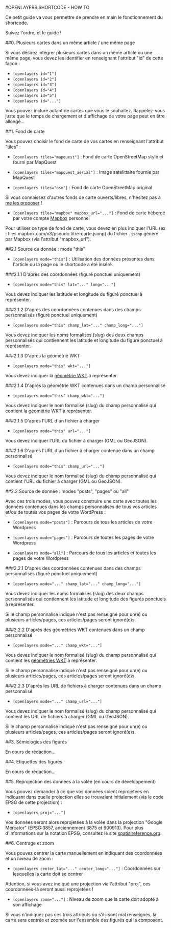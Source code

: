 #OPENLAYERS SHORTCODE - HOW TO

Ce petit guide va vous permettre de prendre en main le fonctionnement du shortcode.

Suivez l'ordre, et le guide !

##0. Plusieurs cartes dans un même article / une même page

Si vous désirez intégrer plusieurs cartes dans un même article ou une même page, vous devez les identifier en renseignant l'attribut "id" de cette façon :

- `[openlayers id="1"]`
- `[openlayers id="2"]`
- `[openlayers id="3"]`
- `[openlayers id="4"]`
- `[openlayers id="5"]`
- `[openlayers id="..."]`

Vous pouvez inclure autant de cartes que vous le souhaitez. Rappelez-vous juste que le temps de chargement et d'affichage de votre page peut en être allongé...

##1. Fond de carte

Vous pouvez choisir le fond de carte de vos cartes en renseignant l'attribut "tiles" :

- `[openlayers tiles="mapquest"]` : Fond de carte OpenStreetMap stylé et fourni par MapQuest

- `[openlayers tiles="mapquest_aerial"]` : Image satelittaire fournie par MapQuest

- `[openlayers tiles="osm"]` : Fond de carte OpenStreetMap original

Si vous connaissez d'autres fonds de carte ouverts/libres, n'hésitez pas à [me les proposer](https://github.com/AdrienVH/openlayers_shortcode/blob/master/README.md#contact) !

- `[openlayers tiles="mapbox" mapbox_url="..."]` : Fond de carte hébergé par votre compte [Mapbox](http://mapbox.com/) personnel

Pour utiliser ce type de fond de carte, vous devez en plus indiquer l'URL (ex : tiles.mapbox.com/v3/pseudo.titre-carte.jsonp) du fichier `.jsonp` généré par Mapbox (via l'attribut "mapbox_url").

##2.1 Source de donnée : mode "this"

- `[openlayers mode="this"]` : Utilisation des données présentes dans l'article ou la page où le shortcode a été inséré.

###2.1.1 D'après des coordonnées (figuré ponctuel uniquement)

- `[openlayers mode="this" lat="..." long="..."]`

Vous devez indiquer les latitude et longitude du figuré ponctuel à représenter.

###2.1.2 D'après des coordonnées contenues dans des champs personnalisés (figuré ponctuel uniquement)

- `[openlayers mode="this" champ_lat="..." champ_long="..."]`

Vous devez indiquer les noms formalisés (slug) des deux champs personnalisés qui contiennent les latitude et longitude du figuré ponctuel à représenter.

###2.1.3 D'après la géométrie WKT

- `[openlayers mode="this" wkt="..."]`

Vous devez indiquer la [géométrie WKT](http://fr.wikipedia.org/wiki/Well-known_text) à représenter.

###2.1.4 D'après la géométrie WKT contenues dans un champ personnalisé

- `[openlayers mode="this" champ_wkt="..."]`

Vous devez indiquer le nom formalisé (slug) du champ personnalisé qui contient la [géométrie WKT](http://fr.wikipedia.org/wiki/Well-known_text) à représenter.

###2.1.5 D'après l'URL d'un fichier à charger

- `[openlayers mode="this" url="..."]`

Vous devez indiquer l'URL du fichier à charger (GML ou GeoJSON).

###2.1.6 D'après l'URL d'un fichier à charger contenue dans un champ personnalisé

- `[openlayers mode="this" champ_url="..."]`

Vous devez indiquer le nom formalisé (slug) du champ personnalisé qui contient l'URL du fichier à charger (GML ou GeoJSON).

##2.2 Source de donnée : modes "posts", "pages" ou "all"

Avec ces trois modes, vous pouvez construire une carte avec toutes les données contenues dans les champs personnalisés de tous vos articles et/ou de toutes vos pages de votre WordPress :

- `[openlayers mode="posts"]` : Parcours de tous les articles de votre Wordpress

- `[openlayers mode="pages"]` : Parcours de toutes les pages de votre Wordpress

- `[openlayers mode="all"]` : Parcours de tous les articles et toutes les pages de votre Wordpress

###2.2.1 D'après des coordonnées contenues dans des champs personnalisés (figuré ponctuel uniquement)

- `[openlayers mode="..." champ_lat="..." champ_long="..."]`

Vous devez indiquer les noms formalisés (slug) des deux champs personnalisés qui contiennent les latitude et longitude des figurés ponctuels à représenter.

Si le champ personnalisé indiqué n'est pas renseigné pour un(e) ou plusieurs articles/pages, ces articles/pages seront ignoré(e)s.

###2.2.2 D'après des géométries WKT contenues dans un champ personnalisé

- `[openlayers mode="..." champ_wkt="..."]`

Vous devez indiquer le nom formalisé (slug) du champ personnalisé qui contient les [géométries WKT](http://fr.wikipedia.org/wiki/Well-known_text) à représenter.

Si le champ personnalisé indiqué n'est pas renseigné pour un(e) ou plusieurs articles/pages, ces articles/pages seront ignoré(e)s.

###2.2.3 D'après les URL de fichiers à charger contenues dans un champ personnalisé

- `[openlayers mode="..." champ_url="..."]`

Vous devez indiquer le nom formalisé (slug) du champ personnalisé qui contient les URL de fichiers à charger (GML ou GeoJSON).

Si le champ personnalisé indiqué n'est pas renseigné pour un(e) ou plusieurs articles/pages, ces articles/pages seront ignoré(e)s.

##3. Sémiologies des figurés

En cours de rédaction...

##4. Etiquettes des figurés

En cours de rédaction...

##5. Reprojection des données à la volée (en cours de développement)

Vous pouvez demander à ce que vos données soient reprojetées en indiquant dans quelle projection elles se trouvaient initialement (via le code EPSG de cette projection) :

- `[openlayers proj="..."]`

Vos données seront alors reprojetées à la volée dans la projection "Google Mercator" (EPSG:3857, anciennement 3875 et 900913). Pour plus d'informations sur la notation EPSG, consultez le site [spatialreference.org](http://www.spatialreference.org/).

##6. Centrage et zoom

Vous pouvez centrer la carte manuellement en indiquant des coordonnées et un niveau de zoom :

- `[openlayers center_lat="..." center_long="..."]` : Coordonnées sur lesquelles la carte doit se centrer

Attention, si vous avez indiqué une projection via l'attribut "proj", ces coordonnées-là seront aussi reprojetées !

- `[openlayers zoom="..."]` : Niveau de zoom que la carte doit adopté à son affichage

Si vous n'indiquez pas ces trois attributs ou s'ils sont mal renseignés, la carte sera centrée et zoomée sur l'ensemble des figurés qui la composent.